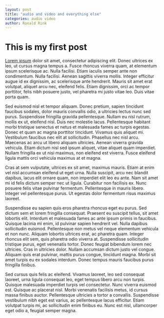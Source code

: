 ```yaml
---
layout: post
title: "audio and video and everything else"
categories: audio video
author: Ronald Rink
---
```


# This is my first post

[Lorem ipsum](https://www.lipsum.com/feed/html) dolor sit amet, consectetur adipiscing elit. Donec ultrices ex leo, ut cursus magna tempus a. Fusce rhoncus viverra quam, at elementum ipsum scelerisque ac. Nulla facilisi. Etiam iaculis semper ante non condimentum. Nulla facilisi. Aenean sagittis viverra mollis. Integer efficitur augue id ex dignissim, ac scelerisque ante hendrerit. Mauris sit amet erat volutpat, aliquet arcu nec, eleifend felis. Etiam dignissim, orci ac tempor porttitor, felis nibh posuere justo, vel pharetra mi justo vitae leo. Duis vitae porta quam.

Sed euismod nisl et tempor aliquam. Donec pretium, sapien tincidunt faucibus sodales, dolor mauris convallis odio, a ultricies lectus nunc sed purus. Suspendisse fringilla gravida pellentesque. Nullam eu nisl rutrum, mollis ex ut, eleifend nisl. Duis nec molestie lacus. Pellentesque habitant morbi tristique senectus et netus et malesuada fames ac turpis egestas. Donec et quam ac magna porttitor tincidunt. Vivamus quis aliquet mi. Vestibulum faucibus nec elit at sollicitudin. Phasellus nec nisl arcu. Maecenas ac arcu ut libero aliquam ultricies. Aenean viverra gravida vehicula. Etiam dictum nisl sed ipsum aliquet, vitae aliquet quam imperdiet. Nullam fringilla ex ut nisi maximus, non eleifend est viverra. Fusce eleifend ligula mattis orci vehicula maximus at et magna.

Cras at sem vulputate, ultrices ex sit amet, maximus mauris. Etiam at enim vel nisl accumsan eleifend ut eget urna. Nulla suscipit, arcu nec blandit dapibus, lacus elit ornare quam, non imperdiet elit leo eu ante. Nam sit amet mi id felis dictum semper nec ut ligula. Curabitur non facilisis ex. Nunc posuere felis vitae pulvinar fermentum. Pellentesque in mauris libero. Integer vel pellentesque purus. Ut egestas dolor fermentum risus maximus laoreet.

Suspendisse eu sapien quis eros pharetra rhoncus eget eu purus. Sed dictum sem et lorem fringilla consequat. Praesent eu suscipit tellus, sit amet lobortis elit. Interdum et malesuada fames ac ante ipsum primis in faucibus. Quisque lacinia mi enim, id pulvinar sapien hendrerit vel. Nulla dapibus sollicitudin euismod. Pellentesque non metus vel neque elementum vehicula et non nunc. Aliquam lobortis ultrices erat, ac pharetra quam. Integer rhoncus elit sem, quis pharetra odio viverra at. Suspendisse sollicitudin tristique purus, eget venenatis tortor. Donec feugiat bibendum lorem nec ultricies. Cras in ultricies dolor. Nullam accumsan dictum justo vel congue. Aliquam quis erat pulvinar, mattis purus congue, tincidunt magna. Morbi sit amet turpis eu ex sodales interdum. Donec tempus mauris faucibus purus fringilla finibus.

Sed cursus quis felis ac eleifend. Vivamus laoreet, leo sed consequat laoreet, urna ligula consequat leo, eget tempus libero arcu non turpis. Quisque malesuada imperdiet turpis vel consectetur. Nunc viverra euismod est. Quisque ac placerat nisl. Morbi venenatis facilisis metus, id cursus massa finibus auctor. Pellentesque ultricies a tortor a convallis. Suspendisse vestibulum nibh eget est varius, ac pellentesque lacus efficitur. Etiam volutpat turpis mi, ac sollicitudin enim finibus eu. Nunc est nisl, ullamcorper eget odio a, feugiat semper magna.